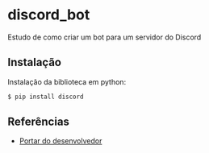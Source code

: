 # discord_bot
Estudo de como criar um bot para um servidor do Discord

## Instalação 

Instalação da biblioteca em python: 
```python
$ pip install discord
``` 


## Referências 
* [Portar do desenvolvedor](https://discord.com/developers/applications)